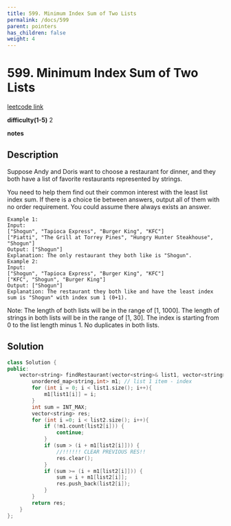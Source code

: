 ```yaml
---
title: 599. Minimum Index Sum of Two Lists
permalink: /docs/599
parent: pointers
has_children: false
weight: 4
---
```

# 599. Minimum Index Sum of Two Lists
[leetcode link](https://leetcode.com/problems/minimum-index-sum-of-two-lists/)

**difficulty(1-5)** 
2

**notes**   


## Description
Suppose Andy and Doris want to choose a restaurant for dinner, and they both have a list of favorite restaurants represented by strings.

You need to help them find out their common interest with the least list index sum. If there is a choice tie between answers, output all of them with no order requirement. You could assume there always exists an answer.
```
Example 1:
Input:
["Shogun", "Tapioca Express", "Burger King", "KFC"]
["Piatti", "The Grill at Torrey Pines", "Hungry Hunter Steakhouse", "Shogun"]
Output: ["Shogun"]
Explanation: The only restaurant they both like is "Shogun".
Example 2:
Input:
["Shogun", "Tapioca Express", "Burger King", "KFC"]
["KFC", "Shogun", "Burger King"]
Output: ["Shogun"]
Explanation: The restaurant they both like and have the least index sum is "Shogun" with index sum 1 (0+1).
```
Note:
The length of both lists will be in the range of [1, 1000].
The length of strings in both lists will be in the range of [1, 30].
The index is starting from 0 to the list length minus 1.
No duplicates in both lists.

## Solution
```c++
class Solution {
public:
    vector<string> findRestaurant(vector<string>& list1, vector<string>& list2) {
        unordered_map<string,int> m1; // list 1 item - index
        for (int i = 0; i < list1.size(); i++){
            m1[list1[i]] = i;
        }
        int sum = INT_MAX;
        vector<string> res;
        for (int i =0; i < list2.size(); i++){
            if (!m1.count(list2[i])) {
                continue;
            }
            if (sum > (i + m1[list2[i]])) {
                //!!!!!! CLEAR PREVIOUS RES!!
                res.clear(); 
            }
            if (sum >= (i + m1[list2[i]])) {
                sum = i + m1[list2[i]];
                res.push_back(list2[i]);
            }
        }
        return res;
    }
};
```

<!-- 
Default label
{: .label }

Blue label
{: .label .label-blue }

Stable
{: .label .label-green }

New release
{: .label .label-purple }

Coming soon
{: .label .label-yellow }

Deprecated
{: .label .label-red } -->
